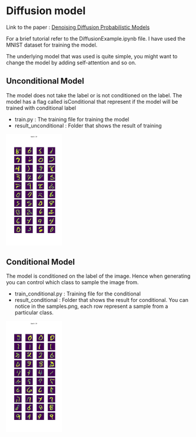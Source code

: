 # Diffusion model 
Link to the paper : [Denoising Diffusion Probabilistic Models](https://arxiv.org/pdf/2006.11239.pdf)

For a brief tutorial refer to the DiffusionExample.ipynb file. I have used the MNIST dataset for training the model.

The underlying model that was used is quite simple, you might want to change the model by adding self-attention and so on. 

## Unconditional Model
The model does not take the label or is not conditioned on the label. The model has a flag called isConditional that represent if the model will be trained with conditional label
* train.py : The training file for training the model
* result_unconditional : Folder that shows the result of training  
<img src="result_unconditional/samples.png" width=30% height=30%>

## Conditional Model
The model is conditioned on the label of the image. Hence when generating you can control which class to sample the image from. 
* train_conditional.py : Training file for the conditional
* result_conditional : Folder that shows the result for conditional. You can notice in the samples.png, each row represent a sample from a particular class. 
<img src="result_conditional/samples.png" width=30% height=30%>
